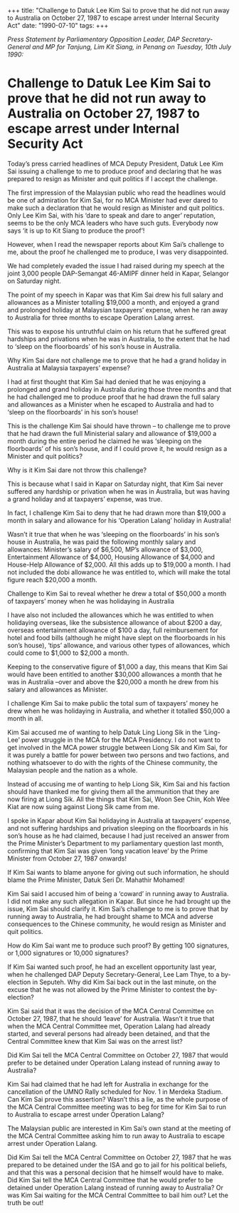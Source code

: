 +++ 
title: "Challenge to Datuk Lee Kim Sai to prove that he did not run away to Australia on October 27, 1987 to escape arrest under Internal Security Act"
date: "1990-07-10"
tags:
+++

_Press Statement by Parliamentary Opposition Leader, DAP Secretary-General and MP for Tanjung, Lim Kit Siang, in Penang on Tuesday, 10th July 1990:_

# Challenge to Datuk Lee Kim Sai to prove that he did not run away to Australia on October 27, 1987 to escape arrest under Internal Security Act

Today’s press carried headlines of MCA Deputy President, Datuk Lee Kim Sai issuing a challenge to me to produce proof and declaring that he was prepared to resign as Minister and quit politics if I accept the challenge. </u>

The first impression of the Malaysian public who read the headlines would be one of admiration for Kim Sai, for no MCA Minister had ever dared to make such a declaration that he would resign as Minister and quit politics. Only Lee Kim Sai, with his ‘dare to speak and dare to anger’ reputation, seems to be the only MCA leaders who have such guts. Everybody now says ‘it is up to Kit Siang to produce the proof’!

However, when I read the newspaper reports about Kim Sai’s challenge to me, about the proof he challenged me to produce, I was very disappointed. 

We had completely evaded the issue I had raised during my speech at the joint 3,000 people DAP-Semangat 46-AMIPF dinner held in Kapar, Selangor on Saturday night. 

The point of my speech in Kapar was that Kim Sai drew his full salary and allowances as a Minister totalling $19,000 a month, and enjoyed a grand and prolonged holiday at Malaysian taxpayers’ expense, when he ran away to Australia for three months to escape Operation Lalang arrest. 

This was to expose his untruthful claim on his return that he suffered great hardships and privations when he was in Australia, to the extent that he had to ‘sleep on the floorboards’ of his son’s house in Australia.

Why Kim Sai dare not challenge me to prove that he had a grand holiday in Australia at Malaysia taxpayers’ expense?

I had at first thought that Kim Sai had denied that he was enjoying a prolonged and grand holiday in Australia during those three months and that he had challenged me to produce proof that he had drawn the full salary and allowances as a Minister when he escaped to Australia and had to ‘sleep on the floorboards’ in his son’s house!

This is the challenge Kim Sai should have thrown – to challenge me to prove that he had drawn the full Ministerial salary and allowance of $19,000 a month during the entire period he claimed he was ‘sleeping on the floorboards’ of his son’s house, and if I could prove it, he would resign as a Minister and quit politics?

Why is it Kim Sai dare not throw this challenge?

This is because what I said in Kapar on Saturday night, that Kim Sai never suffered any hardship or privation when he was in Australia, but was having a grand holiday and at taxpayers’ expense, was true. 

In fact, I challenge Kim Sai to deny that he had drawn more than $19,000 a month in salary and allowance for his ‘Operation Lalang’ holiday in Australia!

Wasn’t it true that when he was ‘sleeping on the floorboards’ in his son’s house in Australia, he was paid the following monthly salary and allowances: Minister’s salary of $6,500, MP’s allowance of $3,000, Entertainment Allowance of $4,000, Housing Allowance of $4,000 and House-Help Allowance of $2,000. All this adds up to $19,000 a month. I had not included the dobi allowance he was entitled to, which will make the total figure reach $20,000 a month. 

Challenge to Kim Sai to reveal whether he drew a total of $50,000 a month of taxpayers’ money when he was holidaying in Australia

I have also not included the allowances which he was entitled to when holidaying overseas, like the subsistence allowance of about $200 a day, overseas entertainment allowance of $100 a day, full reimbursement for hotel and food bills (although he might have slept on the floorboards in his son’s house), ‘tips’ allowance, and various other types of allowances, which could come to $1,000 to $2,000 a month. 

Keeping to the conservative figure of $1,000 a day, this means that Kim Sai would have been entitled to another $30,000 allowances a month that he was in Australia –over and above the $20,000 a month he drew from his salary and allowances as Minister. 

I challenge Kim Sai to make public the total sum of taxpayers’ money he drew when he was holidaying in Australia, and whether it totalled $50,000 a month in all. 

Kim Sai accused me of wanting to help Datuk Ling Liong Sik in the ‘Ling-Lee’ power struggle in the MCA for the MCA Presidency. I do not want to get involved in the MCA power struggle between Liong Sik and Kim Sai, for it was purely a battle for power between two persons and two factions, and nothing whatsoever to do with the rights of the Chinese community, the Malaysian people and the nation as a whole. 

Instead of accusing me of wanting to help Liong Sik, Kim Sai and his faction should have thanked me for giving them all the ammunition that they are now firing at Liong Sik. All the things that Kim Sai, Woon See Chin, Koh Wee Kiat are now suing against Liong Sik came from me. 

I spoke in Kapar about Kim Sai holidaying in Australia at taxpayers’ expense, and not suffering hardships and privation sleeping on the floorboards in his son’s house as he had claimed, because I had just received an answer from the Prime Minister’s Department to my parliamentary question last month, confirming that Kim Sai was given ‘long vacation leave’ by the Prime Minister from October 27, 1987 onwards!

If Kim Sai wants to blame anyone for giving out such information, he should blame the Prime Minister, Datuk Seri Dr. Mahathir Mohamed!

Kim Sai said I accused him of being a ‘coward’ in running away to Australia. I did not make any such allegation in Kapar. But since he had brought up the issue, Kim Sai should clarify it. 
Kim Sai’s challenge to me is to prove that by running away to Australia, he had brought shame to MCA and adverse consequences to the Chinese community, he would resign as Minister and quit politics.

How do Kim Sai want me to produce such proof? By getting 100 signatures, or 1,000 signatures or 10,000 signatures?

If Kim Sai wanted such proof, he had an excellent opportunity last year, when he challenged DAP Deputy Secretary-General, Lee Lam Thye, to a by-election in Seputeh. Why did Kim Sai back out in the last minute, on the excuse that he was not allowed by the Prime Minister to contest the by-election?

Kim Sai said that it was the decision of the MCA Central Committee on October 27, 1987, that he should ‘leave’ for Australia. Wasn’t it true that when the MCA Central Committee met, Operation Lalang had already started, and several persons had already been detained, and that the Central Committee knew that Kim Sai was on the arrest list?

Did Kim Sai tell the MCA Central Committee on October 27, 1987 that would prefer to be detained under Operation Lalang instead of running away to Australia?

Kim Sai had claimed that he had left for Australia in exchange for the cancellation of the UMNO Rally scheduled for Nov. 1 in Merdeka Stadium. Can Kim Sai prove this assertion? Wasn’t this a lie, as the whole purpose of the MCA Central Committee meeting was to beg for time for Kim Sai to run to Australia to escape arrest under Operation Lalang?

The Malaysian public are interested in Kim Sai’s own stand at the meeting of the MCA Central Committee asking him to run away to Australia to escape arrest under Operation Lalang.

Did Kim Sai tell the MCA Central Committee on October 27, 1987 that he was prepared to be detained under the ISA and go to jail for his political beliefs, and that this was a personal decision that he himself would have to make. Did Kim Sai tell the MCA Central Committee that he would prefer to be detained under Operation Lalang instead of running away to Australia? Or was Kim Sai waiting for the MCA Central Committee to bail him out? Let the truth be out!
 

